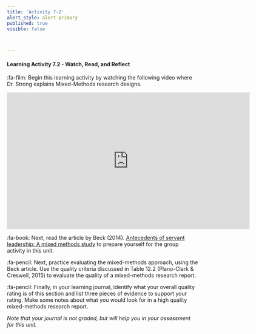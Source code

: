 ```yaml
---
title: 'Activity 7-2'
alert_style: alert-primary
published: true
visible: false



---
```


#### Learning Activity 7.2 - Watch, Read, and Reflect

:fa-film: Begin this learning activity by watching the following video where Dr. Strong explains Mixed-Methods research designs.

<iframe width="640" height="360" src="https://web.microsoftstream.com/embed/video/65868c8f-296f-47c4-94b3-a95bfe50cab9?autoplay=false&showinfo=true" allowfullscreen style="border:none;"></iframe>

:fa-book: Next, read the article by Beck (2014). [Antecedents of servant leadership: A mixed methods study](https://doi.org/10.1177/1548051814529993) to prepare yourself for the group activity in this unit.  

:fa-pencil: Next, practice evaluating the mixed-methods approach, using the Beck article. Use the quality criteria discussed in Table 12.2 (Plano-Clark & Creswell, 2015) to evaluate the quality of a mixed-methods research report. 

:fa-pencil: Finally, in your learning journal, identify what your overall quality rating is of this section and list three pieces of evidence to support your rating. Make some notes about what you would look for in a high quality mixed-methods research report.

*Note that your journal is not graded, but will help you in your assessment for this unit.*

